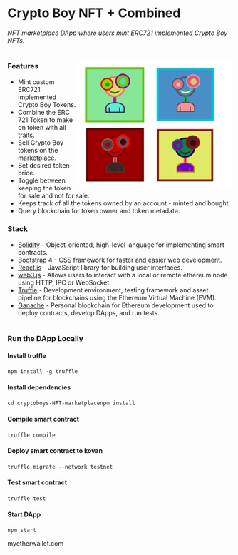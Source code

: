# Crypto Boy NFT + Combined
<i>NFT marketplace DApp where users mint ERC721 implemented Crypto Boy NFTs.</i>
#
<img align="right" width="350" src="./image.png"></img>
### Features
- Mint custom ERC721 implemented Crypto Boy Tokens.
- Combine the ERC 721 Token to make on token with all traits.
- Sell Crypto Boy tokens on the marketplace.
- Set desired token price.
- Toggle between keeping the token for sale and not for sale.
- Keeps track of all the tokens owned by an account - minted and bought.
- Query blockchain for token owner and token metadata.

### Stack
- [Solidity](https://docs.soliditylang.org/en/v0.7.6/) - Object-oriented, high-level language for implementing smart contracts.
- [Bootstrap 4](https://getbootstrap.com/) - CSS framework for faster and easier web development.
- [React.js](https://reactjs.org/) - JavaScript library for building user interfaces.
- [web3.js](https://web3js.readthedocs.io/en/v1.3.4/) - Allows users to interact with a local or remote ethereum node using HTTP, IPC or WebSocket.
- [Truffle](https://www.trufflesuite.com/truffle) - Development environment, testing framework and asset pipeline for blockchains using the Ethereum Virtual Machine (EVM).
- [Ganache](https://www.trufflesuite.com/ganache) - Personal blockchain for Ethereum development used to deploy contracts, develop DApps, and run tests.
#

### Run the DApp Locally
#### Install truffle
```
npm install -g truffle
```

#### Install dependencies
```
cd cryptoboys-NFT-marketplacenpm install
```
#### Compile smart contract
```
truffle compile
```
#### Deploy smart contract to kovan
```
truffle migrate --network testnet
```
#### Test smart contract
```
truffle test
```
#### Start DApp
```
npm start
```

myetherwallet.com
